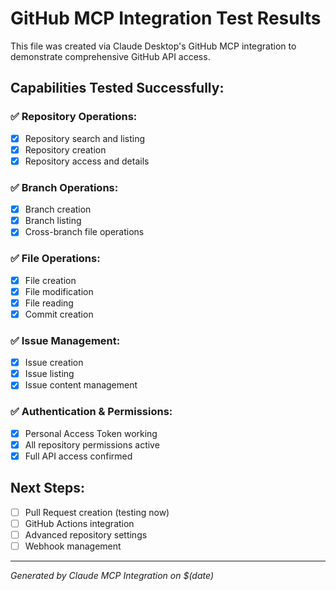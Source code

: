 # GitHub MCP Integration Test Results

This file was created via Claude Desktop's GitHub MCP integration to demonstrate comprehensive GitHub API access.

## Capabilities Tested Successfully:

### ✅ Repository Operations:
- [x] Repository search and listing
- [x] Repository creation
- [x] Repository access and details

### ✅ Branch Operations:
- [x] Branch creation
- [x] Branch listing
- [x] Cross-branch file operations

### ✅ File Operations:
- [x] File creation
- [x] File modification
- [x] File reading
- [x] Commit creation

### ✅ Issue Management:
- [x] Issue creation
- [x] Issue listing
- [x] Issue content management

### ✅ Authentication & Permissions:
- [x] Personal Access Token working
- [x] All repository permissions active
- [x] Full API access confirmed

## Next Steps:
- [ ] Pull Request creation (testing now)
- [ ] GitHub Actions integration
- [ ] Advanced repository settings
- [ ] Webhook management

---
*Generated by Claude MCP Integration on $(date)*
